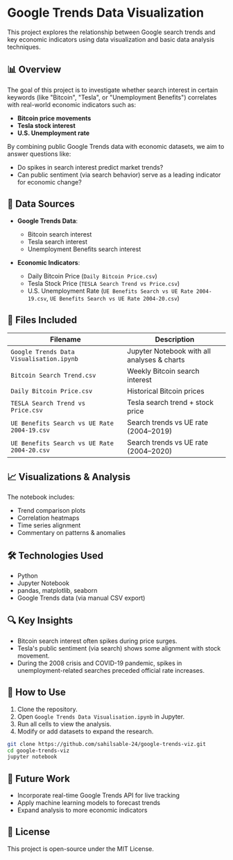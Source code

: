 
# Google Trends Data Visualization

This project explores the relationship between Google search trends and key economic indicators using data visualization and basic data analysis techniques.

## 📊 Overview

The goal of this project is to investigate whether search interest in certain keywords (like "Bitcoin", "Tesla", or "Unemployment Benefits") correlates with real-world economic indicators such as:

- **Bitcoin price movements**
- **Tesla stock interest**
- **U.S. Unemployment rate**

By combining public Google Trends data with economic datasets, we aim to answer questions like:

- Do spikes in search interest predict market trends?
- Can public sentiment (via search behavior) serve as a leading indicator for economic change?

## 🧪 Data Sources

- **Google Trends Data**:
  - Bitcoin search interest
  - Tesla search interest
  - Unemployment Benefits search interest

- **Economic Indicators**:
  - Daily Bitcoin Price (`Daily Bitcoin Price.csv`)
  - Tesla Stock Price (`TESLA Search Trend vs Price.csv`)
  - U.S. Unemployment Rate (`UE Benefits Search vs UE Rate 2004-19.csv`, `UE Benefits Search vs UE Rate 2004-20.csv`)

## 📂 Files Included

| Filename                                | Description                                 |
|----------------------------------------|---------------------------------------------|
| `Google Trends Data Visualisation.ipynb` | Jupyter Notebook with all analyses & charts |
| `Bitcoin Search Trend.csv`              | Weekly Bitcoin search interest              |
| `Daily Bitcoin Price.csv`               | Historical Bitcoin prices                   |
| `TESLA Search Trend vs Price.csv`       | Tesla search trend + stock price            |
| `UE Benefits Search vs UE Rate 2004-19.csv` | Search trends vs UE rate (2004–2019)     |
| `UE Benefits Search vs UE Rate 2004-20.csv` | Search trends vs UE rate (2004–2020)     |

## 📈 Visualizations & Analysis

The notebook includes:

- Trend comparison plots
- Correlation heatmaps
- Time series alignment
- Commentary on patterns & anomalies

## 🛠️ Technologies Used

- Python
- Jupyter Notebook
- pandas, matplotlib, seaborn
- Google Trends data (via manual CSV export)

## 🔍 Key Insights

- Bitcoin search interest often spikes during price surges.
- Tesla's public sentiment (via search) shows some alignment with stock movement.
- During the 2008 crisis and COVID-19 pandemic, spikes in unemployment-related searches preceded official rate increases.

## 🚀 How to Use

1. Clone the repository.
2. Open `Google Trends Data Visualisation.ipynb` in Jupyter.
3. Run all cells to view the analysis.
4. Modify or add datasets to expand the research.

```bash
git clone https://github.com/sahilsable-24/google-trends-viz.git
cd google-trends-viz
jupyter notebook
```

## 📌 Future Work

- Incorporate real-time Google Trends API for live tracking
- Apply machine learning models to forecast trends
- Expand analysis to more economic indicators

## 📄 License

This project is open-source under the MIT License.

